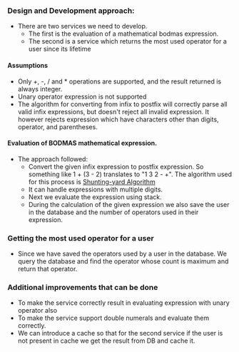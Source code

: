 ### Design and Development approach:

- There are two services we need to develop. 
  - The first is the evaluation of a mathematical bodmas expression.
  - The second is a service which returns the most used operator for a user since its lifetime

#### Assumptions
- Only +, -, / and * operations are supported, and the result returned is always integer.
- Unary operator expression is not supported
- The algorithm for converting from infix to postfix will correctly parse all valid infix expressions, but doesn't reject all invalid expression. It however rejects expression which have characters other than digits, operator, and parentheses.


#### Evaluation of BODMAS mathematical expression.
- The approach followed:
  - Convert the given infix expression to postfix expression. So something like 1 + (3 - 2) translates to "1 3 2 - +". The algorithm used for this process is [Shunting-yard Algorithm](https://en.wikipedia.org/wiki/Shunting-yard_algorithm)
  - It can handle expressions with multiple digits.
  - Next we evaluate the expression using stack.
  - During the calculation of the given expression we also save the user in the database and the number of operators used in their expression.

### Getting the most used operator for a user
- Since we have saved the operators used by a user in the database. We query the database and find the operator whose count is maximum and return that operator.


### Additional improvements that can be done
- To make the service correctly result in evaluating expression with unary operator also
- To make the service support double numerals and evaluate them correctly.
- We can introduce a cache so that for the second service if the user is not present in cache we get the result from DB and cache it.

  